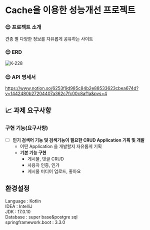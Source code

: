 # Cache을 이용한 성능개선 프로젝트
### 😊 프로젝트 소개
견종 별 다양한 정보를 자유롭게 공유하는 사이트

### 😊 ERD
![K-228](https://github.com/walkWithDog/WithDog/assets/151465485/074bc87d-65b0-4255-b1d4-f49e7aa280dd)

### 😊 API 명세서
https://www.notion.so/6253f9d985c84b2e88533623cbea674d?v=1442480b27204407a362c7fc00c8af1a&pvs=4



## 📈 과제 요구사항
### 구현 기능(요구사항)
- [ ]  **인기 검색어 기능 및 검색기능이 필요한 CRUD Application 기획 및 개발**
    - 어떤 Application 을 개발할지 자유롭게 기획
    - **기본 기능 구현**
        - 게시물, 댓글 CRUD
        - 사용자 인증, 인가
        - 게시물 미디어 업로드, 좋아요

## 환경설정
Language : Kotlin  
IDEA : IntelliJ  
JDK : 17.0.10  
Database : super base&postgre sql  
springframework.boot : 3.3.0
